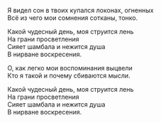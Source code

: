 Я видел сон в твоих купался локонах, огненных   
Всё из чего мои сомнения сотканы, тонко.

Какой чудесный день, моя струится лень  
На грани просветления  
Сияет шамбала и нежится душа  
В нирване воскресения.  
 
О, как легко мои воспоминания выцвели  
Кто я такой и почему сбиваются мысли.  
 
Какой чудесный день, моя струится лень  
На грани просветления  
Сияет шамбала и нежится душа  
В нирване воскресения.  

